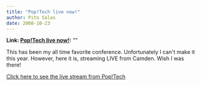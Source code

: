 ```yaml
---
title: "Pop!Tech live now!"
author: Pito Salas
date: 2008-10-23
---
```


**Link: [Pop!Tech live now!](None):** ""



This has been my all time favorite conference. Unfortunately I can't make it
this year. However, here it is, streaming LIVE from Camden. Wish I was there!

[Click here to see the live stream from
Pop!Tech](<http://www.poptech.org/live/>)


